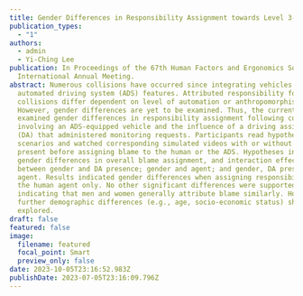 ```yaml
---
title: Gender Differences in Responsibility Assignment towards Level 3-ADS Vehicles
publication_types:
  - "1"
authors:
  - admin
  - Yi-Ching Lee
publication: In Proceedings of the 67th Human Factors and Ergonomics Society
  International Annual Meeting.
abstract: Numerous collisions have occurred since integrating vehicles with
  automated driving system (ADS) features. Attributed responsibility following
  collisions differ dependent on level of automation or anthropomorphism.
  However, gender differences are yet to be examined. Thus, the current study
  examined gender differences in responsibility assignment following collisions
  involving an ADS-equipped vehicle and the influence of a driving assistant
  (DA) that administered monitoring requests. Participants read hypothetical
  scenarios and watched corresponding simulated videos with or without the DA
  present before assigning blame to the human or the ADS. Hypotheses included
  gender differences in overall blame assignment, and interaction effects
  between gender and DA presence; gender and agent; and gender, DA presence, and
  agent. Results indicated gender differences when assigning responsibility to
  the human agent only. No other significant differences were supported
  indicating that men and women generally attribute blame similarly. However,
  further demographic differences (e.g., age, socio-economic status) should be
  explored.
draft: false
featured: false
image:
  filename: featured
  focal_point: Smart
  preview_only: false
date: 2023-10-05T23:16:52.983Z
publishDate: 2023-07-05T23:16:09.796Z
---
```

